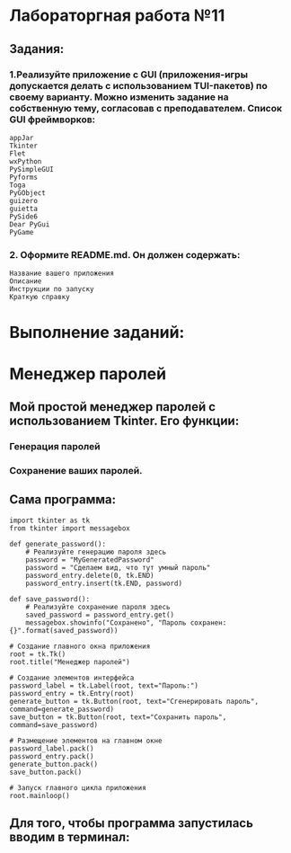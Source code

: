 # Лабораторгная работа №11
## Задания: 
### 1.Реализуйте приложение с GUI (приложения-игры допускается делать с использованием TUI-пакетов) по своему варианту. Можно изменить задание на собственную тему, согласовав с преподавателем. Список GUI фреймворков:

    appJar
    Tkinter
    Flet
    wxPython
    PySimpleGUI
    Pyforms
    Toga
    PyGObject
    guizero
    guietta
    PySide6
    Dear PyGui
    PyGame

### 2. Оформите README.md. Он должен содержать:

    Название вашего приложения
    Описание
    Инструкции по запуску
    Краткую справку
# Выполнение заданий:
# Менеджер паролей
## Мой простой менеджер паролей с использованием Tkinter. Его функции:
### Генерация паролей 
### Сохранение ваших паролей.
## Сама программа:

```
import tkinter as tk
from tkinter import messagebox

def generate_password():
    # Реализуйте генерацию пароля здесь
    password = "MyGeneratedPassword"
    password = "Сделаем вид, что тут умный пароль"
    password_entry.delete(0, tk.END)
    password_entry.insert(tk.END, password)

def save_password():
    # Реализуйте сохранение пароля здесь
    saved_password = password_entry.get()
    messagebox.showinfo("Сохранено", "Пароль сохранен: {}".format(saved_password))

# Создание главного окна приложения
root = tk.Tk()
root.title("Менеджер паролей")

# Создание элементов интерфейса
password_label = tk.Label(root, text="Пароль:")
password_entry = tk.Entry(root)
generate_button = tk.Button(root, text="Сгенерировать пароль", command=generate_password)
save_button = tk.Button(root, text="Сохранить пароль", command=save_password)

# Размещение элементов на главном окне
password_label.pack()
password_entry.pack()
generate_button.pack()
save_button.pack()

# Запуск главного цикла приложения
root.mainloop()
```
## Для того, чтобы программа запустилась вводим в терминал: 
 
```

```

